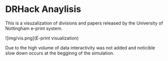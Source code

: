# DRHack Anaylisis

This is a visuzalization of divisions and papers released by the University of Nottingham e-print system.

![img/vis.png](E-print visualization)

Due to the high volume of data interactivity was not added and noticible slow down occurs at the begginng of the simulation.